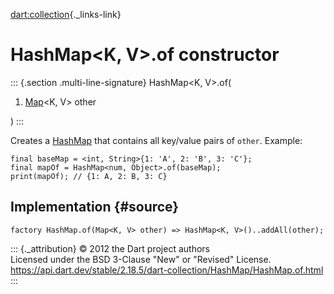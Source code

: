[dart:collection](../../dart-collection/dart-collection-library){._links-link}

HashMap\<K, V\>.of constructor
==============================

::: {.section .multi-line-signature}
HashMap\<K, V\>.of(

1.  [Map](../../dart-core/map-class)\<K, V\> other

)
:::

Creates a [HashMap](../hashmap-class) that contains all key/value pairs
of `other`. Example:

``` {.language-dart data-language="dart"}
final baseMap = <int, String>{1: 'A', 2: 'B', 3: 'C'};
final mapOf = HashMap<num, Object>.of(baseMap);
print(mapOf); // {1: A, 2: B, 3: C}
```

Implementation {#source}
--------------

``` {.language-dart data-language="dart"}
factory HashMap.of(Map<K, V> other) => HashMap<K, V>()..addAll(other);
```

::: {._attribution}
© 2012 the Dart project authors\
Licensed under the BSD 3-Clause \"New\" or \"Revised\" License.\
<https://api.dart.dev/stable/2.18.5/dart-collection/HashMap/HashMap.of.html>
:::
